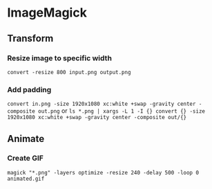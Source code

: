 # ImageMagick

## Transform

### Resize image to specific width

`convert -resize 800 input.png output.png`

### Add padding

`convert in.png -size 1920x1080 xc:white +swap -gravity center -composite out.png`
or
`ls *.png | xargs -L 1 -I {} convert {} -size 1920x1080 xc:white +swap -gravity center -composite out/{}`

## Animate

### Create GIF

`magick "*.png" -layers optimize -resize 240 -delay 500 -loop 0 animated.gif`
